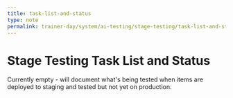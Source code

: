 ```yaml
---
title: task-list-and-status
type: note
permalink: trainer-day/system/ai-testing/stage-testing/task-list-and-status
---
```


# Stage Testing Task List and Status

Currently empty - will document what's being tested when items are deployed to staging and tested but not yet on production.